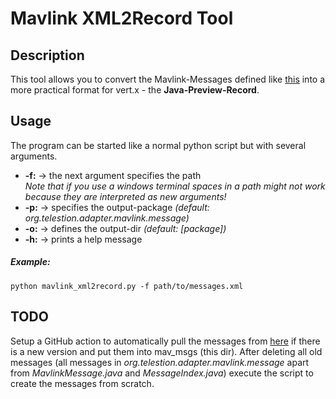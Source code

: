 # Mavlink XML2Record Tool

## Description
This tool allows you to convert the Mavlink-Messages defined like
[this](https://github.com/mavlink/mavlink/tree/master/message_definitions/v1.0)
into a more practical format for vert.x - the **Java-Preview-Record**.

## Usage
The program can be started like a normal python script but with several
arguments.
- **-f:** &rightarrow; the next argument specifies the path<br>
_Note that if you use a windows terminal spaces in a path might not work_
_because they are interpreted as new arguments!_
- **-p:** &rightarrow; specifies the output-package _(default: org.telestion.adapter.mavlink.message)_
- **-o:** &rightarrow; defines the output-dir _(default: [package])_
- **-h:** &rightarrow; prints a help message

##### Example:
```shell
python mavlink_xml2record.py -f path/to/messages.xml
```

## TODO
Setup a GitHub action to automatically pull the messages from
[here](https://github.com/mavlink/mavlink/tree/master/message_definitions/v1.0)
if there is a new version and put them into mav_msgs (this dir).
After deleting all old messages (all messages in
_org.telestion.adapter.mavlink.message_ apart from _MavlinkMessage.java_ and _MessageIndex.java_) execute the script 
to create the messages from scratch.
